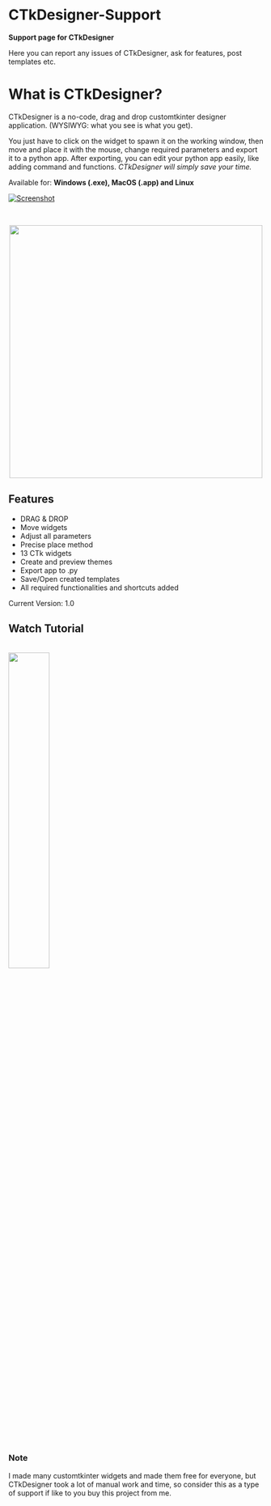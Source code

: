 # CTkDesigner-Support
**Support page for CTkDesigner**

Here you can report any issues of CTkDesigner, ask for features, post templates etc.

# What is CTkDesigner?

CTkDesigner is a no-code, drag and drop customtkinter designer application. (WYSIWYG: what you see is what you get).

You just have to click on the widget to spawn it on the working window, then move and place it with the mouse, change required parameters and export it to a python app.
After exporting, you can edit your python app easily, like adding command and functions. _CTkDesigner will simply save your time._

Available for: **Windows (.exe), MacOS (.app) and Linux**

[![Screenshot](https://github.com/Akascape/CTkDesigner-Support/assets/89206401/6435f49b-f7d0-4cba-8190-73cd71d77ac3)](https://ko-fi.com/s/6fca1ae70f)

<br> <p align='center'> [<img src="https://img.shields.io/badge/Get-CTkDesigner-informational?&logo=python&logoColor=yellow&color=green" width="500">](https://ko-fi.com/s/6fca1ae70f)  </br>

## Features
- DRAG & DROP
- Move widgets
- Adjust all parameters
- Precise place method
- 13 CTk widgets
- Create and preview themes
- Export app to .py
- Save/Open created templates
- All required functionalities and shortcuts added

Current Version: 1.0

## Watch Tutorial
<br> [<img src="https://img.youtube.com/vi/bIWLkiYeWFg/0.jpg" width=40% height=40%>](https://youtu.be/bIWLkiYeWFg)

### Note 
I made many customtkinter widgets and made them free for everyone, but CTkDesigner took a lot of manual work and time, so consider this as a type of support if like to you buy this project from me.
